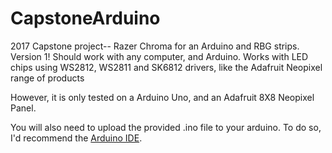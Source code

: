 # CapstoneArduino
2017 Capstone project-- Razer Chroma for an Arduino and RBG strips.
Version 1! Should work with any computer, and Arduino. 
Works with LED chips using WS2812, WS2811 and SK6812 drivers, like the Adafruit
Neopixel range of products

However, it is only tested on a Arduino Uno, and an Adafruit 8X8 Neopixel Panel.

You will also need to upload the provided .ino file to your arduino. To do so,
I'd recommend the [Arduino IDE](https://www.arduino.cc/en/Main/Software).


